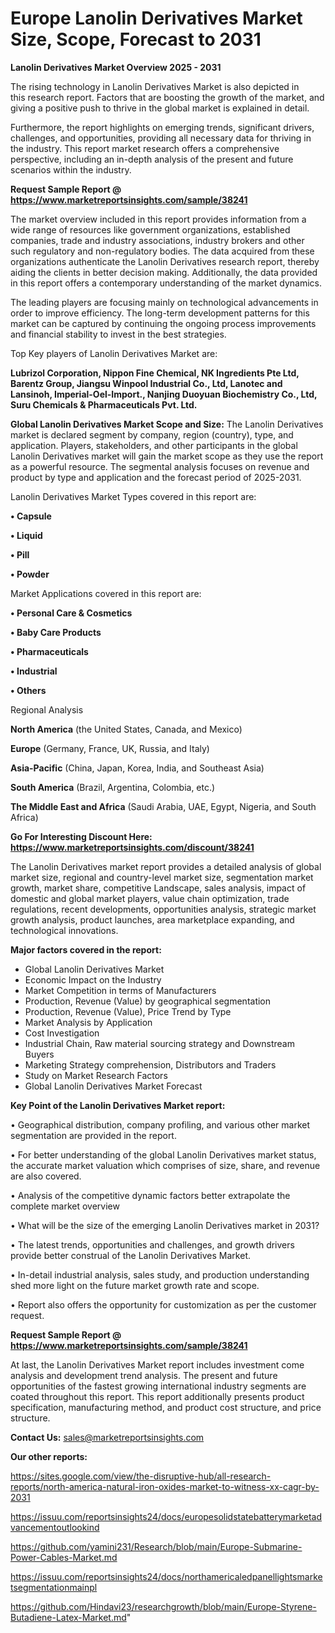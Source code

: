 # Europe Lanolin Derivatives Market Size, Scope, Forecast to 2031

<Strong> Lanolin Derivatives Market Overview 2025 - 2031</strong>

The rising technology in Lanolin Derivatives Market is also depicted in this research report. Factors that are boosting the growth of the market, and giving a positive push to thrive in the global market is explained in detail.

Furthermore, the report highlights on emerging trends, significant drivers, challenges, and opportunities, providing all necessary data for thriving in the industry. This report market research offers a comprehensive perspective, including an in-depth analysis of the present and future scenarios within the industry.

<strong>Request Sample Report @ <a href=https://www.marketreportsinsights.com/sample/38241>https://www.marketreportsinsights.com/sample/38241</a></strong>

The market overview included in this report provides information from a wide range of resources like government organizations, established companies, trade and industry associations, industry brokers and other such regulatory and non-regulatory bodies. The data acquired from these organizations authenticate the Lanolin Derivatives research report, thereby aiding the clients in better decision making. Additionally, the data provided in this report offers a contemporary understanding of the market dynamics.

The leading players are focusing mainly on technological advancements in order to improve efficiency. The long-term development patterns for this market can be captured by continuing the ongoing process improvements and financial stability to invest in the best strategies.

Top Key players of Lanolin Derivatives Market are:

<strong>Lubrizol Corporation, Nippon Fine Chemical, NK Ingredients Pte Ltd, Barentz Group, Jiangsu Winpool Industrial Co., Ltd, Lanotec and Lansinoh, Imperial-Oel-Import., Nanjing Duoyuan Biochemistry Co., Ltd, Suru Chemicals & Pharmaceuticals Pvt. Ltd.</strong>

<strong><b>Global Lanolin Derivatives Market Scope and Size:</b></strong>
The Lanolin Derivatives market is declared segment by company, region (country), type, and application. Players, stakeholders, and other participants in the global Lanolin Derivatives market will gain the market scope as they use the report as a powerful resource. The segmental analysis focuses on revenue and product by type and application and the forecast period of 2025-2031.

Lanolin Derivatives Market Types covered in this report are:

<strong>•  Capsule

•  Liquid

•  Pill

•  Powder</strong>

Market Applications covered in this report are:

<strong>•  Personal Care & Cosmetics

•  Baby Care Products

•  Pharmaceuticals

•  Industrial

•  Others</strong> 

Regional Analysis

<strong>North America</strong> (the United States, Canada, and Mexico)

<strong>Europe</strong> (Germany, France, UK, Russia, and Italy)

<strong>Asia-Pacific</strong> (China, Japan, Korea, India, and Southeast Asia)

<strong>South America</strong> (Brazil, Argentina, Colombia, etc.)

<strong>The Middle East and Africa</strong> (Saudi Arabia, UAE, Egypt, Nigeria, and South Africa)

<strong>Go For Interesting Discount Here: <a href=https://www.marketreportsinsights.com/discount/38241>https://www.marketreportsinsights.com/discount/38241</a></strong>

The Lanolin Derivatives market report provides a detailed analysis of global market size, regional and country-level market size, segmentation market growth, market share, competitive Landscape, sales analysis, impact of domestic and global market players, value chain optimization, trade regulations, recent developments, opportunities analysis, strategic market growth analysis, product launches, area marketplace expanding, and technological innovations.

<strong><b>Major factors covered in the report:</b></strong>
<ul>
  <li>Global Lanolin Derivatives Market </li>
  <li>Economic Impact on the Industry</li>
  <li>Market Competition in terms of Manufacturers</li>
  <li>Production, Revenue (Value) by geographical segmentation</li>
  <li>Production, Revenue (Value), Price Trend by Type</li>
  <li>Market Analysis by Application</li>
  <li>Cost Investigation</li>
  <li>Industrial Chain, Raw material sourcing strategy and Downstream Buyers</li>
  <li>Marketing Strategy comprehension, Distributors and Traders</li>
  <li>Study on Market Research Factors</li>
  <li>Global Lanolin Derivatives Market Forecast</li>
</ul>

<strong><b>Key Point of the Lanolin Derivatives Market report:</b></strong>

• Geographical distribution, company profiling, and various other market segmentation are provided in the report.

• For better understanding of the global Lanolin Derivatives market status, the accurate market valuation which comprises of size, share, and revenue are also covered.

• Analysis of the competitive dynamic factors better extrapolate the complete market overview

• What will be the size of the emerging Lanolin Derivatives market in 2031?

• The latest trends, opportunities and challenges, and growth drivers provide better construal of the Lanolin Derivatives Market.

• In-detail industrial analysis, sales study, and production understanding shed more light on the future market growth rate and scope.

• Report also offers the opportunity for customization as per the customer request.

<strong>Request Sample Report @ <a href=https://www.marketreportsinsights.com/sample/38241>https://www.marketreportsinsights.com/sample/38241</a></strong>

At last, the Lanolin Derivatives Market report includes investment come analysis and development trend analysis. The present and future opportunities of the fastest growing international industry segments are coated throughout this report. This report additionally presents product specification, manufacturing method, and product cost structure, and price structure.

<strong>Contact Us:</strong>
sales@marketreportsinsights.com

<strong>Our other reports:</strong>

<a href=https://sites.google.com/view/the-disruptive-hub/all-research-reports/north-america-natural-iron-oxides-market-to-witness-xx-cagr-by-2031>https://sites.google.com/view/the-disruptive-hub/all-research-reports/north-america-natural-iron-oxides-market-to-witness-xx-cagr-by-2031</a>

<a href=https://issuu.com/reportsinsights24/docs/europesolidstatebatterymarketadvancementoutlookind>https://issuu.com/reportsinsights24/docs/europesolidstatebatterymarketadvancementoutlookind</a>

<a href=https://github.com/yamini231/Research/blob/main/Europe-Submarine-Power-Cables-Market.md>https://github.com/yamini231/Research/blob/main/Europe-Submarine-Power-Cables-Market.md</a>

<a href=https://issuu.com/reportsinsights24/docs/northamericaledpanellightsmarketsegmentationmainpl>https://issuu.com/reportsinsights24/docs/northamericaledpanellightsmarketsegmentationmainpl</a>

<a href=https://github.com/Hindavi23/researchgrowth/blob/main/Europe-Styrene-Butadiene-Latex-Market.md>https://github.com/Hindavi23/researchgrowth/blob/main/Europe-Styrene-Butadiene-Latex-Market.md</a>"

